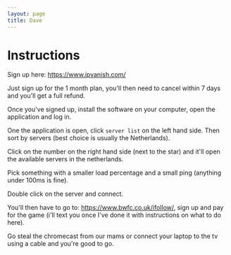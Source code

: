 ```yaml
---
layout: page
title: Dave
---
```


# Instructions

Sign up here: https://www.ipvanish.com/

Just sign up for the 1 month plan, you'll then need to cancel within 7 days and you'll get a full refund.

Once you've signed up, install the software on your computer, open the application and log in.

One the application is open, click `server list` on the left hand side. Then sort by servers (best choice is usually the Netherlands).

Click on the number on the right hand side (next to the star) and it'll open the available servers in the netherlands.

Pick something with a smaller load percentage and a small ping (anything under 100ms is fine).

Double click on the server and connect. 

You'll then have to go to: https://www.bwfc.co.uk/ifollow/, sign up and pay for the game (i'll text you once I've done it with instructions on what to do here).

Go steal the chromecast from our mams or connect your laptop to the tv using a cable and you're good to go.

